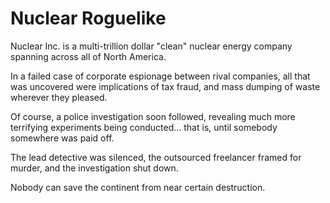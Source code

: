 # Nuclear Roguelike
Nuclear Inc. is a multi-trillion dollar "clean" nuclear energy company spanning across all of North America.

In a failed case of corporate espionage between rival companies, all that was uncovered were implications of tax fraud, and mass dumping of waste wherever they pleased.

Of course, a police investigation soon followed, revealing much more terrifying experiments being conducted... that is, until somebody somewhere was paid off.

The lead detective was silenced, the outsourced freelancer framed for murder, and the investigation shut down.


Nobody can save the continent from near certain destruction.

##
